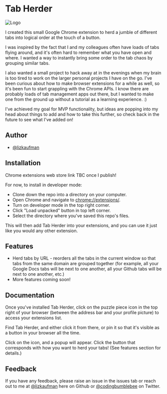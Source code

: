 # Tab Herder

![Logo](https://i.ibb.co/SVMqHcQ/Tab-herder-logo.png)

I created this small Google Chrome extension to herd a jumble of different tabs into logical order at the touch of a button.

I was inspired by the fact that I and my colleagues often have loads of tabs flying around, and it's often hard to remember what you have open and where. I wanted a way to instantly bring some order to the tab chaos by grouping similar tabs.

I also wanted a small project to hack away at in the evenings when my brain is too tired to work on the larger personal projects I have on the go. I've been curious about how to make browser extensions for a while as well, so it's been fun to start grappling with the Chrome APIs. I know there are probably loads of tab management apps out there, but I wanted to make one from the ground up without a tutorial as a learning experience. :)

I've achieved my goal for MVP functionality, but ideas are popping into my head about things to add and how to take this further, so check back in the future to see what I've added on!

## Author

- [@lizkaufman](https://www.github.com/lizkaufman)

## Installation

Chrome extensions web store link TBC once I publish!

For now, to install in developer mode:

- Clone down the repo into a directory on your computer.
- Open Chrome and navigate to [chrome://extensions/](chrome://extensions/).
- Turn on developer mode in the top right corner.
- Click "Load unpacked" button in top left corner.
- Select the directory where you've saved this repo's files.

This will then add Tab Herder into your extensions, and you can use it just like you would any other extension.

## Features

- Herd tabs by URL - reorders all the tabs in the current window so that tabs from the same domain are grouped together (for example, all your Google Docs tabs will be next to one another, all your Github tabs will be next to one another, etc.)
- More features coming soon!

## Documentation

Once you've installed Tab Herder, click on the puzzle piece icon in the top right of your browser (between the address bar and your profile picture) to access your extensions list.

Find Tab Herder, and either click it from there, or pin it so that it's visible as a button in your browser all the time.

Click on the icon, and a popup will appear. Click the button that corresponds with how you want to herd your tabs! (See features section for details.)

## Feedback

If you have any feedback, please raise an issue in the issues tab or reach out to me at [@lizkaufman](https://www.github.com/lizkaufman) here on Github or [@codingbumblebee](https://twitter.com/codingbumblebee) on Twitter.

